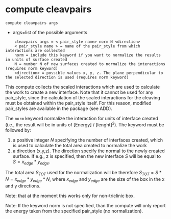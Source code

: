 # compute cleavpairs

```
compute cleavpairs args
```

- args=list of the possible arguments

```
    cleavpairs args = < pair_style name> norm N <direction>
    < pair_style name > = name of the pair_style from which interactions are collected
    norm = include this keyword if you want to normalize the results in units of surface created 
    N = number N of new surfaces created to normalize the interactions (requires norm keyword)
    <direction> = possible values x, y, z. The plane perpendicular to the selected direction is used (requires norm keyword)
```

This compute collects the scaled interactions which are used to calculate the work to create a new interface. Note that it cannot be used for any pair_style, since the calculation of the scaled interactions for the cleaving must be obtained within the pair_style itself. For this reason, modified pair_styles are available in the package (see ADD).

The `norm` keyword normalize the interaction for units of interface created (i.e., the result will be in units of [Energy] / [lenght]$^2$). The keyword must be followed by:

1. a positive integer $N$ specifying the number of interfaces created, which is used to calculate the total area created to normalize the work
2.  a direction (x,y,z). The direction specify the normal to the newly created surface. If e.g., z is specified, then the new interface $S$ will be equal to  $S = x_{edge} * y_{edge}$. 

The total area $S_{TOT}$ used for the normalization will be therefore $S_{TOT}=S*N=x_{edge} * y_{edge} * N$, where $x_{edge}$ and $y_{edge}$ are the size of the box in the x and y directions.

Note: that at the moment this works only for non-triclinic box.


Note: If the keyword norm is not specified, than the compute will only report the energy taken from the specified pair_style (no normalization). 
